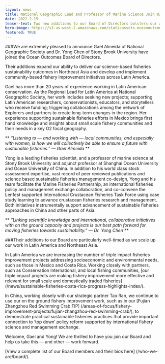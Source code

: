 ```yaml
---
layout: news
title: National Geographic Lead and Professor of Marine Science Join O2 Board
date: 2022-2-15
teaser-text: Two new additions to our Board of Directors bolsters our ability to deliver our Northeast Asian fisheries work and Latin America community-based fishery improvement initiatives.
hero-image: https://s3-us-west-2.amazonaws.com/staticassets.oceanoutcomes.org/news+and+analysis/hero+images/national-geographic-leader-and-suny-brook-university-professor-join-board-of-directors.jpg
featured: TRUE
---
```

###We are extremely pleased to announce Gael Almeida of National Geographic Society and Dr. Yong Chen of Stony Brook University have joined the Ocean Outcomes Board of Directors.

Their additions expand our ability to deliver our science-based fisheries sustainability outcomes  in Northeast Asia and develop and implement community-based fishery improvement initiatives across Latin America.

Gael has more than 20 years of experience working in Latin American conservation. As the Regional Lead for Latin America at National Geographic Society, her work includes seeking new projects; supporting Latin American researchers, conservationists, educators, and storytellers who receive funding; triggering collaborations among the network of Explorers and partners to create long-term changes in the region. Her experience supporting sustainable fisheries efforts in Mexico brings first hand knowledge and insights about small scale fishery communities and their needs in a key O2 focal geography.

** *“Listening to — and working with — local communities, and especially with women, is how we will collectively be able to ensure a future with sustainable fisheries.” — Gael Almeida* **

Yong is a leading fisheries scientist, and a professor of marine science at Stony Brook University and adjunct professor at Shanghai Ocean University and Ocean University of China. In addition to his world class stock assessment expertise, vast record of peer reviewed publications and science based sustainable fisheries management co-design, Yong and his team facilitate the Marine Fisheries Partnership, an international fisheries policy and management exchange collaboration, and co-convene the Lenfest supported International Crustacean Fisheries Task Force using case study learning to advance crustacean fisheries research and management. Both initiatives instrumentally support advancement of sustainable fisheries approaches in China and other parts of Asia.

** *“Linking scientific knowledge and international, collaborative initiatives with on the ground capacity and projects is our best path forward for moving fisheries towards sustainability.” — Dr. Yong Chen* **

###Their additions to our Board are particularly well-timed as we scale up our work in Latin America and Northeast Asia.

In Latin America we are increasing the number of triple impact fisheries improvement projects addressing socioeconomic and environmental needs, such as those in Mexico and Costa Rica. Working closely with partners, such as Conservation International, and local fishing communities, [our triple impact projects are making fishery improvement more effective and relevant for small scale and domestically traded fisheries] (/news/sustainable-fisheries-costa-rica-progress-highlights-index/).

In China, working closely with our strategic partner Tao Ran, we continue to use our on the ground fishery improvement work, such as in our [Fujian Zhangzhou Red Swimming Crab FIP] (/areas-of-focus/fishery-improvement-projects/fujian-zhangzhou-red-swimming-crab/), to demonstrate practical sustainable fisheries practices that provide important connection to ‘top down’ policy reform supported by international fishery science and management exchange.

Welcome, Gael and Yong! We are thrilled to have you join our Board and help us take this — and other — work forward. 

[View a complete list of our Board members and their bios here] (/who-we-are/board/).
